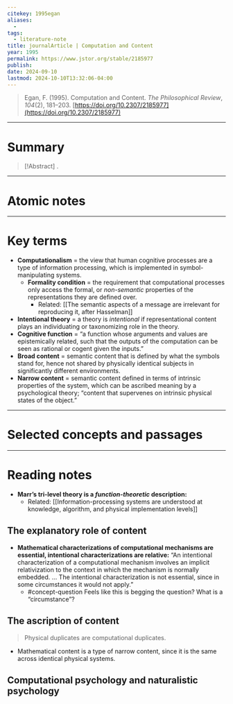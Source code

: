 ```yaml
---
citekey: 1995egan
aliases:
  - 
tags:
  - literature-note
title: journalArticle | Computation and Content
year: 1995
permalink: https://www.jstor.org/stable/2185977
publish: 
date: 2024-09-10
lastmod: 2024-10-10T13:32:06-04:00
---
```

> Egan, F. (1995). Computation and Content. _The Philosophical Review_, _104_(2), 181–203. [https://doi.org/10.2307/2185977](https://doi.org/10.2307/2185977)

---

# Summary

> [!Abstract]
>.


---

# Atomic notes

---

# Key terms

- **Computationalism** = the view that human cognitive processes are a type of information processing, which is implemented in symbol-manipulating systems.
	- **Formality condition** = the requirement that computational processes only access the formal, or *non-semantic* properties of the representations they are defined over.
		- Related: [[The semantic aspects of a message are irrelevant for reproducing it, after Hasselman]]
- **Intentional theory** = a theory is *intentional* if representational content plays an individuating or taxonomizing role in the theory.
- **Cognitive function** = “a function whose arguments and values are epistemically related, such that the outputs of the computation can be seen as rational or cogent given the inputs.”
- **Broad content** = semantic content that is defined by what the symbols stand for, hence not shared by physically identical subjects in significantly different environments.
- **Narrow content** = semantic content defined in terms of intrinsic properties of the system, which can be ascribed meaning by a psychological theory; “content that supervenes on intrinsic physical states of the object.”

---

# Selected concepts and passages

---
# Reading notes

- **Marr’s tri-level theory is a *function-theoretic* description:** 
	- Related: [[Information-processing systems are understood at knowledge, algorithm, and physical implementation levels]]

## The explanatory role of content

- **Mathematical characterizations of computational mechanisms are essential, intentional characterizations are relative:** “An intentional characterization of a computational mechanism involves an implicit relativization to the context in which the mechanism is normally embedded. … The intentional characterization is not essential, since in some circumstances it would not apply.”
	- #concept-question Feels like this is begging the question? What is a “circumstance”?


## The ascription of content

> Physical duplicates are computational duplicates.

- Mathematical content is a type of narrow content, since it is the same across identical physical systems.
## Computational psychology and naturalistic psychology

